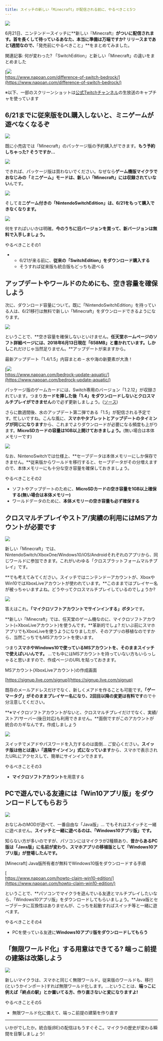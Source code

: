 ```yaml
---
title: スイッチの新しい「Minecraft」が配信される前に、やるべきこと5つ
---
```


![](https://cdn-ak.f.st-hatena.com/images/fotolife/s/sasigume/20210208/20210208103048.png)

6月21日、ニンテンドースイッチに**新しい『Minecraft』**がついに配信されます。**首を長くして待っているあなた、本当に準備は万端ですか?** リリースまであと1週間なので、**「発売前にやるべきこと」**をまとめてみました。

関連記事: 何が変わった? 「SwitchEdition」と新しい「Minecraft」の違いをまとめました

[![](https://cdn-ak.f.st-hatena.com/images/fotolife/s/sasigume/20210208/20210208105007.png)  
https://www.napoan.com/difference-of-switch-bedrock/](https://www.napoan.com/difference-of-switch-bedrock/)

※以下、一部のスクリーンショットは[公式Twitchチャンネル](https://www.twitch.tv/minecraft)の生放送のキャプチャを使っています

## 6/21までに従来版をDL購入しないと、ミニゲームが遊べなくなるぞ

![](https://cdn-ak.f.st-hatena.com/images/fotolife/s/sasigume/20210208/20210208115213.png)

既に小売店では「Minecraft」のパッケージ版の予約購入ができます。**もう予約しちゃった? そうですか…**

![](https://cdn-ak.f.st-hatena.com/images/fotolife/s/sasigume/20210208/20210208122950.jpg)

できれば、パッケージ版は買わないでください。なぜなら**ゲーム機版マイクラでおなじみの「ミニゲーム」モードは、新しい「Minecraft」には収録されていない**んです。

![](https://cdn-ak.f.st-hatena.com/images/fotolife/s/sasigume/20210208/20210208102510.png)

そして**ミニゲーム付きの「NintendoSwitchEdition」は、6/21をもって購入できなくなります。**

![](https://cdn-ak.f.st-hatena.com/images/fotolife/s/sasigume/20210208/20210208090713.jpg)

何をすればいいかは明確。**今のうちに旧バージョンを買って、新バージョンは無料で入手しましょう。**

やるべきことその1

*   *   6/21が来る前に、**従来の「SwitchEdition」をダウンロード購入する**
    *   そうすれば従来版も統合版もどっちも遊べる

## アップデートやワールドのためにも、空き容量を確保しよう

次に、ダウンロード容量について。既に「NintendoSwitchEdition」を持っている人は、6/21移行は無料で新しい「Minecraft」をダウンロードできるようになります。

![](https://cdn-ak.f.st-hatena.com/images/fotolife/s/sasigume/20210208/20210208091152.png)

ということで、**空き容量を確保しないといけません。**任天堂ホームページのソフト詳細ページには、2018年6月13日現在「658MB」と書かれています。しかし**これだけじゃ当然足りません。**アップデートが来ますから。

最新アップデート「1.4/1.5」内容まとめ – 水や海の新要素が大漁！

[![](https://cdn-ak.f.st-hatena.com/images/fotolife/s/sasigume/20210208/20210208123105.png)  
https://www.napoan.com/bedrock-update-aquatic/](https://www.napoan.com/bedrock-update-aquatic/)

パッケージ版のゲームカードには、Switch専用のバージョン「1.2.12」が収録されています。つまり**カードを挿した後「1.4」をダウンロードしないとクロスマルチプレイができません**ので必ず更新しましょう。([ソース](https://twitter.com/MattGartzke/status/1001261436511768576))

さらに数週間後、水のアップデート第二弾である「1.5」が配信される予定です。忙しいですね。こんな風に、**スマホやタブレットとアップデートのタイミングが同じになります**から、これまでよりダウンロードが必要になる頻度も上がります。**MicroSDカードの容量は1GB以上開けておきましょう。**(無い場合は本体メモリーです)

![](https://cdn-ak.f.st-hatena.com/images/fotolife/s/sasigume/20210208/20210208121739.jpg)

なお、NintenoSwitchでは仕様上、**セーブデータは本体メモリーにしか保存できません。**従来版からワールドを移行すると、セーブデータがその分増えますので、本体メモリーにも十分な空き容量を確保しておきましょう。

やるべきことその2

*   ソフトやアップデートのために、**MicroSDカードの空き容量を1GB以上確保する(無い場合は本体メモリー)**
*   ワールドデータのために、**本体メモリーの空き容量も必ず確保する**

## クロスマルチプレイやストア/実績の利用にはMSアカウントが必要です

![](https://cdn-ak.f.st-hatena.com/images/fotolife/s/sasigume/20210208/20210208105518.png)

新しい「Minecraft」では、NintendoSwitch/XboxOne/Windows10/iOS/Androidそれぞれのアプリから、同じワールドに参加できます。これがいわゆる「クロスプラットフォームマルチプレイ」です。

**でも考えてみてください。スイッチではニンテンドーアカウントが、XboxやWin10ではXboxLiveアカウントが使われています。**このままではプレイヤー名が被っちゃいますよね。どうやってクロスマルチプレイしているのでしょうか?

![](https://cdn-ak.f.st-hatena.com/images/fotolife/s/sasigume/20210208/20210208122239.png)

答えはこれ。**「マイクロソフトアカウントでサインインする」ボタン**です。

**新しい「Minecraft」では、任天堂のゲーム機なのに、マイクロソフトアカウント(=XboxLiveアカウント)を使うんです。**革新的でしょ? だいぶ前にスマホアプリでもXboxLiveを使うようになりましたが、そのアプリの移植なのですから、当然こっちでもMSアカウントを使います。

つまり**スマホやWindows10で使っているMSアカウントを、そのままスイッチで使えばいいんです。** …でも中にはMSアカウントを持っていない方もいらっしゃると思いますので、作成ページのURLを貼っておきます。

MSアカウント(XboxLiveアカウント)の作成画面

[https://signup.live.com/signup](https://signup.live.com/signup)

既存のメールアドレスだけでなく、新しくメアドを作ることも可能です。**「ゲーマータグ」がそのままプレイヤー名になり、2回目以降の変更は有料です**ので十分注意してください。

**※マイクロソフトアカウントがないと、クロスマルチプレイだけでなく、実績/ストア/サーバー(後日対応)も利用できません。**面倒ですがこのアカウントが統合のカギなんです。作成しましょう

![](https://cdn-ak.f.st-hatena.com/images/fotolife/s/sasigume/20210208/20210208105353.png)

スイッチでメアドやパスワードを入力するのは面倒… ご安心ください。**スイッチ版は他とは違い「遠隔サインイン」式になっています**から、スマホで表示されたURLにアクセスして、簡単にサインインできます。

やるべきことその3

*   **マイクロソフトアカウント**を用意する

## PCで遊んでいる友達には「Win10アプリ版」をダウンロードしてもらおう

![](https://cdn-ak.f.st-hatena.com/images/fotolife/s/sasigume/20210208/20210208105159.png)

おなじみのMODが遊べて、一番自由な「Java版」… でもそれはスイッチと一緒に遊べません。**スイッチと一緒に遊べるのは、「Windows10アプリ版」です。**

知らない方が多いのですが、パソコンにはマイクラが2種類あり、**昔からあるPC版は「Java版」に名前が変わり、スマホアプリの移植版として「Windows10アプリ版」が登場したんです。**

\[Minecraft\] Java版所有者が無料でWindows10版をダウンロードする手順

[](https://www.napoan.com/wp-content/uploads/2018/06/59de1cfe1c741989d5caeb3218b07074_i4g9r6-1.jfif)[  
https://www.napoan.com/howto-claim-win10-edition/](https://www.napoan.com/howto-claim-win10-edition/)

ということで、**パソコンでマイクラを遊んでいる友達とマルチプレイしたいなら、「Windows10アプリ版」をダウンロードしてもらいましょう。**Java版とセーブデータに互換性はありませんが、こっちを起動すればスイッチ等と一緒に遊べます。

やるべきことその4

*   PCを使っている友達に**Windows10アプリ版をダウンロードしてもらう**

## 「無限ワールド化」する用意はできてる? 端っこ前提の建築は改築しよう

![](https://cdn-ak.f.st-hatena.com/images/fotolife/s/sasigume/20210208/20210208090702.jpg)

新しいマイクラは、スマホと同じく無限ワールド。従来版のワールドも、移行(というかインポート)すれば無限ワールド化します。…ということは、**端っこに例えば「終点の駅」とか置いてる方、作り直さないと変になりますよ!**

やるべきことその5

*   無限ワールド化に備えて、端っこ前提の建築を作り直す

---

いかがでしたか。統合版(BE)の配信はもうすぐそこ。マイクラの歴史が変わる瞬間を目撃しましょう!
